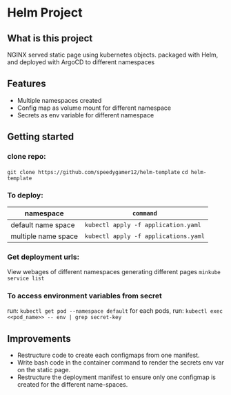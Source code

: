 # Helm Project

## What is this project
NGINX served static page using kubernetes objects. packaged with Helm, and deployed with ArgoCD to different namespaces

## Features
- Multiple namespaces created
- Config map as volume mount for different namespace 
- Secrets as env variable for different namespace

## Getting started

### clone repo:
`git clone https://github.com/speedygamer12/helm-template`
`cd helm-template`

### To deploy:
| namespace             | `command`                             |
| ----------------------| ------------------------------------- |
| default name space    | `kubectl apply -f application.yaml`   |
| multiple name space   | `kubectl apply -f applications.yaml`  |

### Get deployment urls:
View webages of different namespaces generating different pages
`minkube service list`

### To access environment variables from secret
run:
`kubectl get pod --namespace default`
for each pods, run:
`kubectl exec <<pod_name>> -- env | grep secret-key`

## Improvements
- Restructure code to create each configmaps from one manifest.
- Write bash code in the container command to render the secrets env var on the static page.
- Restructure the deployment manifest to ensure only one configmap is created for the different name-spaces. 
